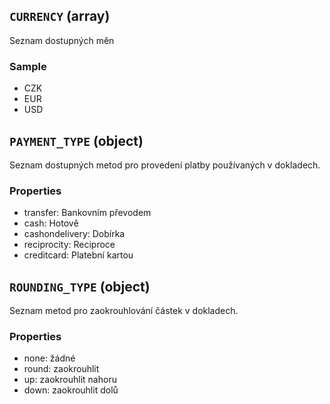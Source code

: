 ## `CURRENCY` (array)
Seznam dostupných měn

### Sample
- CZK
- EUR
- USD

## `PAYMENT_TYPE` (object)
Seznam dostupných metod pro provedení platby používaných v dokladech.

### Properties
- transfer: Bankovním převodem
- cash: Hotově
- cashondelivery: Dobírka
- reciprocity: Reciproce
- creditcard: Platební kartou

## `ROUNDING_TYPE` (object)
Seznam metod pro zaokrouhlování částek v dokladech.

### Properties
- none: žádné
- round: zaokrouhlit
- up: zaokrouhlit nahoru
- down: zaokrouhlit dolů


